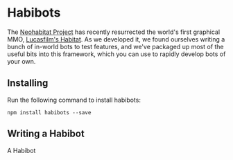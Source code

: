 Habibots
========

The [Neohabitat Project](http://neohabitat.org) has recently resurrected the world's first
graphical MMO, [Lucasfilm's Habitat](https://en.wikipedia.org/wiki/Habitat_(video_game)).
As we developed it, we found ourselves writing a bunch of in-world bots to test features,
and we've packaged up most of the useful bits into this framework, which you can use to
rapidly develop bots of your own.

Installing
----------

Run the following command to install habibots:

```
npm install habibots --save
```

Writing a Habibot
-----------------

A Habibot  